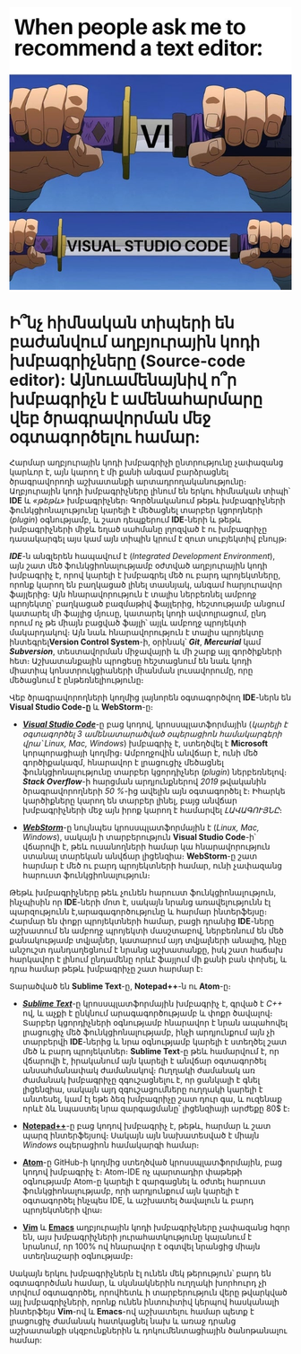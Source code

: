 ![VS Code](./images//source_code_editor.jpg)

# Ի՞նչ հիմնական տիպերի են բաժանվում աղբյուրային կոդի խմբագրիչները (Source-code editor): Այնուամենայնիվ ո՞ր խմբագրիչն է ամենահարմարը վեբ ծրագրավորման մեջ օգտագործելու համար:

Հարմար աղբյուրային կոդի խմբագրիչի ընտրությունը չափազանց կարևոր է, այն կարող է մի քանի անգամ բարձրացնել ծրագրավորողի աշխատանքի արտադրողականությունը։ Աղբյուրային կոդի խմբագրիչները լինում են երկու հիմնական տիպի՝ **IDE** և _«թեթև»_ խմբագրիչներ։
Գործնականում թեթև խմբագրիչների ֆունկցիոնալությունը կարելի է մեծացնել տարբեր կցորդների (_plugin_) օգնությամբ, և շատ դեպքերում **IDE**-ների և թեթև խմբագրիչների միջև եղած սահմանը լղոզված է ու խմբագրիչը դասակարգել այս կամ այն տիպին կրում է զուտ սուբյեկտիվ բնույթ։

**_IDE_**-ն անգլերեն հապավում է (_Integrated Development Environment_), այն շատ մեծ ֆունկցիոնալությամբ օժտված աղբյուրային կոդի խմբագրիչ է, որով կարելի է խմբագրել մեծ ու բարդ պրոյեկտները, որոնք կարող են բաղկացած լինել տասնյակ, անգամ հարյուրավոր ֆայլերից։ Այն հնարավորություն է տալիս ներբեռնել ամբողջ պրոյեկտը՝ բաղկացած բազմաթիվ ֆայլերից, հեշտությամբ անցում կատարել մի ֆայլից մյուսը, կատարել կոդի ավտոլրացում, ընդ որում ոչ թե միայն բացված ֆայլի՝ այլև ամբողջ պրոյեկտի մակարդակով։ Այն նաև հնարավորություն է տալիս պրոյեկտը ինտեգրել**Version Control System**-ի, օրինակ՝ **_Git_**, **_Mercurial_** կամ **_Subversion_**, տեստավորման միջավայրի և մի շարք այլ գործիքների հետ։ Աշխատանքային պրոցեսը հեշտացնում են նաև կոդի միատիպ կոնստրուկցիաների միանման լուսավորումը, որը մեծացնում է ընթեռնելիությունը։

Վեբ ծրագրավորողների կողմից լայնորեն օգտագործվող **IDE**-ներն են **Visual Studio Code-ը** և **WebStorm**-ը։

- [**_Visual Studio Code_**](https://code.visualstudio.com/)-ը բաց կոդով, կրոսսպլատֆորմային (_կարելի է օգտագործել 3 ամենատարածված օպերացիոն համակարգերի վրա՝ Linux, Mac, Windows_) խմբագրիչ է, ստեղծվել է **Microsoft** կորպորացիայի կողմից։ Ամբողջովին անվճար է, ունի մեծ գործիքակազմ, հնարավոր է լրացուցիչ մեծացնել ֆունկցիոնալությունը տարբեր կցորդիչներ (_plugin_) ներբեռնելով։ **_Stack Overflow_**-ի հարցման արդյունքներով _2019_ թվականին ծրագրավորողների _50 %_-ից ավելին այն օգտագործել է։ Իհարկե կարծիքները կարող են տարբեր լինել, բայց անվճար խմբագրիչների մեջ այն իրոք կարող է համարվել _ԼԱՎԱԳՈՒՅՆԸ_։

- [**_WebStorm_**](https://www.jetbrains.com/webstorm/)-ը նույնպես կրոսսպլատֆորմային է (_Linux, Mac, Windows_), սակայն ի տարբերություն **Visual Studio Code**-ի՝ վճարովի է, թեև ուսանողների համար կա հնարավորություն ստանալ տարեկան անվճար լիցենզիա։ **WebStorm**-ը շատ հարմար է մեծ ու բարդ պրոյեկտների համար, ունի չափազանց հարուստ ֆունկցիոնալություն։

Թեթև խմբագրիչները թեև չունեն հարուստ ֆունկցիոնալություն, ինչպիսին որ **IDE**-ների մոտ է, սակայն նրանց առավելությունն էլ պարզությունն է,արագագործությունը և հարմար ինտերֆեյսը։ Հարմար են փոքր պրոյեկտների համար, բացի դրանից **IDE**-ները աշխատում են ամբողջ պրոյեկտի մասշտաբով, ներբեռնում են մեծ քանակությամբ տվյալներ, կատարում այդ տվյալների անալիզ, ինչը անշուշտ դանդաղեցնում է նրանց աշխատանքը, իսկ շատ հաճախ հարկավոր է լինում ընդամենը որևէ ֆայլում մի քանի բան փոխել, և դրա համար թեթև խմբագրիչը շատ հարմար է։

Տարածված են **Sublime Text**-ը, **Notepad++**-ն ու **Atom**-ը։

- [**_Sublime Text_**](https://www.sublimetext.com/)-ը կրոսսպլատֆորմային խմբագրիչ է, գրված է _C++_ ով, և աչքի է ընկնում արագագործությամբ և փոքր ծավալով։ Տարբեր կցորդիչների օգնությամբ հնարավոր է նրան ապահովել լրացուցիչ մեծ ֆունկցիոնալությամբ, ինչի արդյունքում այն չի տարբերվի **IDE**-ներից և նրա օգնությամբ կարելի է ստեղծել շատ մեծ և բարդ պրոյեկտներ։ **Sublime Text**-ը թեև համարվում է, որ վճարովի է, իրականում այն կարելի է անվճար օգտագործել անսահմանափակ ժամանակով։ Ուղղակի ժամանակ առ ժամանակ խմբագրիչը զգուշացնելու է, որ ցանկալի է գնել լիցենզիա, սակայն այդ զգուշացումները ուղղակի կարելի է անտեսել, կամ էլ եթե ձեզ խմբագրիչը շատ դուր գա, և ուզենաք որևէ ձև նպաստել նրա զարգացմանը՝ լիցենզիայի արժեքը 80$ է։

- [**Notepad++**](https://notepad-plus-plus.org/downloads/)-ը բաց կոդով խմբագրիչ է, թեթև, հարմար և շատ պարզ ինտերֆեյսով։ Սակայն այն նախատեսված է միայն _Windows_ օպերացիոն համակարգի համար։

- [**Atom**](https://atom.io/)-ը GitHub-ի կողմից ստեղծված կրոսսպլատֆորմային, բաց կոդով խմբագրիչ է։ Atom-IDE ոչ պարտադիր փաթեթի օգնությամբ Atom-ը կարելի է զարգացնել և օժտել հարուստ ֆունկցիոնալությամբ, որի արդյունքում այն կարելի է օգտագործել ինչպես IDE, և աշխատել ծավալուն և բարդ պրոյեկտների վրա։

- [**Vim**](https://www.vim.org/) և [**Emacs**](https://www.gnu.org/software/emacs/) աղբյուրային կոդի խմբագրիչները չափազանց հզոր են, այս խմբագրիչների յուրահատկությունը կայանում է նրանում, որ 100% ով հնարավոր է օգտվել նրանցից միայն ստեղնաշարի օգնությամբ։

Սակայն երկու խմբագրիչներն էլ ունեն մեկ թերություն՝ բարդ են օգտագործման համար, և սկսնակներին ուղղակի խորհուրդ չի տրվում օգտագործել, որովհետև ի տարբերություն վերը թվարկված այլ խմբագրիչների, որոնք ունեն ինտուիտիվ կերպով հասկանալի ինտերֆեյս **Vim**-ով և **Emacs**-ով աշխատելու համար պետք է լրացուցիչ ժամանակ հատկացնել նախ և առաջ դրանց աշխատանքի սկզբունքներին և դոկումենտացիային ծանոթանալու համար:
